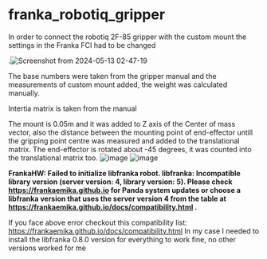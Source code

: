 # franka_robotiq_gripper


In order to connect the robotiq 2F-85 gripper with the custom mount the settings in the Franka FCI had to be changed

.![Screenshot from 2024-05-13 02-47-19](https://github.com/soibkhon/franka_robotiq_gripper/assets/57484946/6f0f8adf-60d9-4782-acb4-c0d1bf93be0f)

The base numbers were taken from the gripper manual and the measurements of custom mount added, the weight was calculated manually.

Intertia matrix is taken from the manual

The mount is 0.05m and it was added to Z axis of the Center of mass vector, also the distance between the mounting point of end-effector untill the gripping point centre was measured and added to the translational matrix. The end-effector is rotated about -45 degrees, it was counted into the translational matrix too.
![image](https://github.com/soibkhon/franka_robotiq_gripper/assets/57484946/7899021d-c4c7-4a5f-9f92-c49ad9cff1e2)
![image](https://github.com/soibkhon/franka_robotiq_gripper/assets/57484946/6e1d21f5-e202-4d67-8b75-43b149431b5a)


**FrankaHW: Failed to initialize libfranka robot. libfranka: Incompatible library version (server version: 4, library version: 5). Please check https://frankaemika.github.io for Panda system updates or choose a libfranka version that uses the server version 4 from the table at https://frankaemika.github.io/docs/compatibility.html .**

If you face above error checkout this compatibility list: https://frankaemika.github.io/docs/compatibility.html
In my case I needed to install the libfranka 0.8.0 version for everything to work fine, no other versions worked for me

